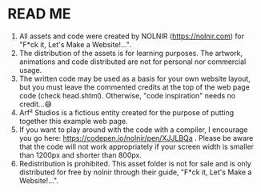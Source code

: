 # READ ME

1. All assets and code were created by NOLNIR (https://nolnir.com) for "F*ck it, Let's Make a Website!...".
2. The distribution of the assets is for learning purposes. The artwork, animations and code distributed are not for personal nor commercial usage.
3. The written code may be used as a basis for your own website layout, but you must leave the commented credits at the top of the web page code (check head.shtml). Otherwise, "code inspiration" needs no credit...😅
4. Arf² Studios is a fictious entity created for the purpose of putting together this example web page.
5. If you want to play around with the code with a compiler, I encourage you go here: https://codepen.io/nolnir/pen/XJJLBQa . Please be aware that the code will not work appropriately if your screen width is smaller than 1200px and shorter than 800px.
6. Redistribution is prohibited. This asset folder is not for sale and is only distributed for free by nolnir through their guide, "F*ck it, Let's Make a Website!...".
